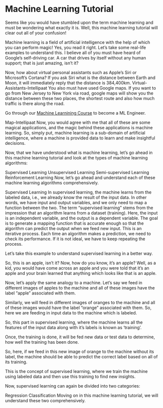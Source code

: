 # Machine Learning Tutorial

Seems like you would have stumbled upon the term machine learning and must be wondering what exactly it is. Well, this machine learning tutorial will clear out all of your confusion!

Machine learning is a field of artificial intelligence with the help of which you can perform magic! Yes, you read it right. Let’s take some real-life examples to understand this. I believe all of you must have heard of Google’s self-driving car. A car that drives by itself without any human support; that is just amazing, isn’t it?

Now, how about virtual personal assistants such as Apple’s Siri or Microsoft’s Cortana? If you ask Siri what is the distance between Earth and Moon, it will immediately reply that the distance is 384,400km.
Virtual-Assistants-Intellipaat
You also must have used Google maps. If you want to go from New Jersey to New York via road, google maps will show you the distance between these two places, the shortest route and also how much traffic is there along the road.

Go through our [Machine Learnining Course](https://intellipaat.com/machine-learning-certification-training-course/) to become a ML Engineer.

Map-Intellipaat
Now, you would agree with me that all of these are some magical applications, and the magic behind these applications is machine learning. So, simply put, machine learning is a sub-domain of artificial intelligence, where a machine is provided data to learn and make insightful decisions.

Now, that we have understood what is machine learning, let’s go ahead in this machine learning tutorial and look at the types of machine learning algorithms:

Supervised Learning
Unsupervised Learning
Semi-supervised Learning
Reinforcement Learning
Now, let’s go ahead and understand each of these machine learning algorithms comprehensively.

Supervised Learning
In supervised learning, the machine learns from the labeled data, i.e., we already know the result of the input data. In other words, we have input and output variables, and we only need to map a function between the two. The term “supervised learning” stems from the impression that an algorithm learns from a dataset (training). Here, the input is an independent variable, and the output is a dependent variable. The goal is to generate a mapping function that is accurate enough so that the algorithm can predict the output when we feed new input. This is an iterative process. Each time an algorithm makes a prediction, we need to check its performance. If it is not ideal, we have to keep repeating the process.

Let’s take this example to understand supervised learning in a better way.

So, this is an apple, isn’t it? Now, how do you know, it’s an apple? Well, as a kid, you would have come across an apple and you were told that it’s an apple and your brain learned that anything which looks like that is an apple.

Now, let’s apply the same analogy to a machine. Let’s say we feed in different images of apples to the machine and all of these images have the label “apple” associated with them.

Similarly, we will feed in different images of oranges to the machine and all of these images would have the label “orange” associated with them. So, here we are feeding in input data to the machine which is labeled.

So, this part in supervised learning, where the machine learns all the features of the input data along with it’s labels is known as ‘training’.

Once, the training is done, it will be fed new data or test data to determine, how well the training has been done.

So, here, if we feed in this new image of orange to the machine without its label, the machine should be able to predict the correct label based on all of its training.

This is the concept of supervised learning, where we train the machine using labeled data and then use this training to find new insights.

Now, supervised learning can again be divided into two categories:

Regression
Classification
Moving on in this machine learning tutorial, we will understand these two comprehensively.
